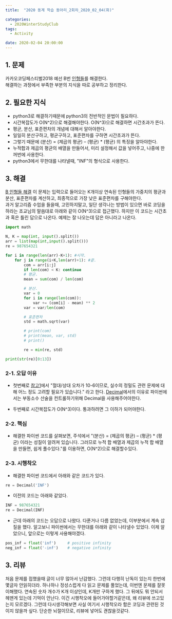 ```yaml
---
title:  "2020 동계 학습 동아리_2회차_2020_02_04(화)"

categories:
  - 2020WinterStudyClub
tags:
  - Activity

date: 2020-02-04 20:00:00
---
```


## 1. 문제

카카오코딩페스티벌2018 예선 B번 [인형들](https://www.acmicpc.net/problem/15954)를 해결한다.  
해결하는 과정에서 부족한 부분의 지식을 따로 공부하고 정리한다.

## 2. 필요한 지식
- python3로 해결하기때문에 python3의 전반적인 문법이 필요하다.
- 시간복잡도가 O(N^2)으로 해결해야한다. O(N^3)으로 해결하면 시간초과가 뜬다.
- 평균, 분산, 표준편차의 개념에 대해서 알아야한다.
- 일일히 분산구하고, 평균구하고, 표준편차를 구하면 시간초과가 뜬다.
- 그렇기 때문에 (분산) = (제곱의 평균) – (평균) * (평균) 의 특징을 알아야한다.
- 누적합과 제곱의 평균의 배열을 만들어서, 미리 설정해서 값을 넣어주고, 나중에 한꺼번에 사용한다.
- python3에서 무한대를 나타낼때, "INF"의 형식으로 사용한다.

## 3. 해결
[B 인형들 해결](https://steampower33.github.io/백준/백준-15954-인형들/)
이 문제는 입력으로 들어오는 K개이상 연속된 인형들의 가중치의 평균과 분산, 표준편차를 계산하고, 최종적으로 가장 낮은 표준편차를 구해야한다.  
과거 알고리즘 수업을 들을때, 고민하지말고, 일단 생각나는 방법이 있으면 바로 코딩을 하라는 조교님의 말씀대로 아래와 같이 O(N^3)으로 접근했다. 
하지만 이 코드는 시간초과 혹은 틀린 답으로 나온다. 예제는 잘 나오는데 답은 아니라고 나온다.  

```python
import math

N, K = map(int, input().split())
arr = list(map(int,input().split()))
re = 987654321

for i in range(len(arr)-K+1): #시작.
    for j in range(i+K,len(arr)+1): #끝.
        com = arr[i:j]
        if len(com) < K: continue
        # 평균.
        mean = sum(com) / len(com)

        # 분산.
        var = 0
        for i in range(len(com)):
            var += (com[i] - mean) ** 2
        var = var/len(com)

        # 표준편차
        std = math.sqrt(var)

        # print(com)
        # print(mean, var, std)
        # print()

        re = min(re, std)

print(str(re)[0:13])
```

### 2-1. 오답 이유

- 첫번째로 [참고1](https://tech.kakao.com/2018/08/09/code-festival-2018-round-1/)에서 "절대/상대 오차가 10-6이므로, 실수의 정밀도 관련 문제에 대해 어느 정도 고려할 필요가 있습니다." 라고 한다.  [Decimal](https://docs.python.org/ko/3/library/decimal.html)에서의 이유로 파이썬에서는 부동소수 산술을 컨트롤하기위해 Decimal을 사용해주어야한다.

- 두번째로 시간복잡도가 O(N^3)이다. 통과하려면 그 이하가 되어야한다.

### 2-2. 핵심

- 해결한 파이썬 코드를 살펴보면, 주석에서 "(분산) = (제곱의 평균) – (평균) * (평균) 이라는 성질이 알려져 있습니다. 그러므로 누적 합 배열과 제곱의 누적 합 배열을 만들면, 쉽게 풀수있다."를 이용하면, O(N^2)으로 해결할수있다.

### 2-3. 시행착오

- 해결한 파이썬 코드에서 아래와 같은 코드가 있다.

```python
re = Decimal('INF')
```

- 이전의 코드는 아래와 같았다.

```python
INF = 987654321
re = Decimal(INF)
```

- 근데 아래의 코드는 오답으로 나왔다. 다푼거나 다름 없었는데, 이부분에서 계속 삽질을 했다. 알고보니 파이썬에서는 무한대를 아래와 같이 나타낼수 있었다. 이제 알았으니, 앞으로는 이렇게 사용해야겠다.

```python
pos_inf = float('inf')     # positive infinity
neg_inf = float('-inf')    # negative infinity
```

## 3. 리뷰
처음 문제를 접했을때 글이 너무 많아서 난감했다. 그런데 다행히 난독이 있는지 한번에 몇글자 안읽히더라. 하나하나 정성스럽게 다 읽고 문제를 풀었는데, 이번엔 문제를 잘못이해했다. 연속된 숫자 개수가 K개 이상인데, K개만 구하게 했다. 그 뒤에도 뭐 안되서 헤맨게 있는데 기억이 안난다. 이건 시행착오에 들어가야할거같은데, 왜 리뷰에 쓰고있는지 모르겠다. 그런데 다시생각해보면 사실 여기서 시행착오라 함은 코딩과 관련된 것이지 않을까 싶다. 단순한 뇌절이므로, 리뷰에 넣어도 괜찮을것같다.